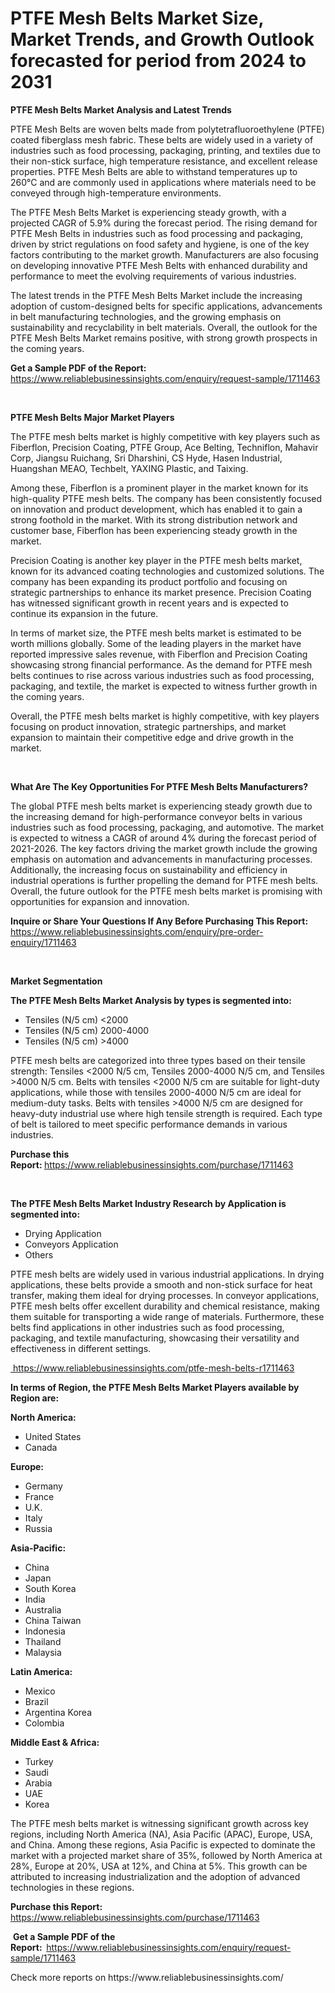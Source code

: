<p><h1>PTFE Mesh Belts Market Size, Market Trends, and Growth Outlook forecasted for period from 2024 to 2031</h1></p><p><strong>PTFE Mesh Belts Market Analysis and Latest Trends</strong></p>
<p><p>PTFE Mesh Belts are woven belts made from polytetrafluoroethylene (PTFE) coated fiberglass mesh fabric. These belts are widely used in a variety of industries such as food processing, packaging, printing, and textiles due to their non-stick surface, high temperature resistance, and excellent release properties. PTFE Mesh Belts are able to withstand temperatures up to 260°C and are commonly used in applications where materials need to be conveyed through high-temperature environments.</p><p>The PTFE Mesh Belts Market is experiencing steady growth, with a projected CAGR of 5.9% during the forecast period. The rising demand for PTFE Mesh Belts in industries such as food processing and packaging, driven by strict regulations on food safety and hygiene, is one of the key factors contributing to the market growth. Manufacturers are also focusing on developing innovative PTFE Mesh Belts with enhanced durability and performance to meet the evolving requirements of various industries.</p><p>The latest trends in the PTFE Mesh Belts Market include the increasing adoption of custom-designed belts for specific applications, advancements in belt manufacturing technologies, and the growing emphasis on sustainability and recyclability in belt materials. Overall, the outlook for the PTFE Mesh Belts Market remains positive, with strong growth prospects in the coming years.</p></p>
<p><strong>Get a Sample PDF of the Report:&nbsp;</strong> <a href="https://www.reliablebusinessinsights.com/enquiry/request-sample/1711463">https://www.reliablebusinessinsights.com/enquiry/request-sample/1711463</a></p>
<p>&nbsp;</p>
<p><strong>PTFE Mesh Belts Major Market Players</strong></p>
<p><p>The PTFE mesh belts market is highly competitive with key players such as Fiberflon, Precision Coating, PTFE Group, Ace Belting, Techniflon, Mahavir Corp, Jiangsu Ruichang, Sri Dharshini, CS Hyde, Hasen Industrial, Huangshan MEAO, Techbelt, YAXING Plastic, and Taixing. </p><p>Among these, Fiberflon is a prominent player in the market known for its high-quality PTFE mesh belts. The company has been consistently focused on innovation and product development, which has enabled it to gain a strong foothold in the market. With its strong distribution network and customer base, Fiberflon has been experiencing steady growth in the market.</p><p>Precision Coating is another key player in the PTFE mesh belts market, known for its advanced coating technologies and customized solutions. The company has been expanding its product portfolio and focusing on strategic partnerships to enhance its market presence. Precision Coating has witnessed significant growth in recent years and is expected to continue its expansion in the future.</p><p>In terms of market size, the PTFE mesh belts market is estimated to be worth millions globally. Some of the leading players in the market have reported impressive sales revenue, with Fiberflon and Precision Coating showcasing strong financial performance. As the demand for PTFE mesh belts continues to rise across various industries such as food processing, packaging, and textile, the market is expected to witness further growth in the coming years.</p><p>Overall, the PTFE mesh belts market is highly competitive, with key players focusing on product innovation, strategic partnerships, and market expansion to maintain their competitive edge and drive growth in the market.</p></p>
<p>&nbsp;</p>
<p><strong>What Are The Key Opportunities For PTFE Mesh Belts Manufacturers?</strong></p>
<p><p>The global PTFE mesh belts market is experiencing steady growth due to the increasing demand for high-performance conveyor belts in various industries such as food processing, packaging, and automotive. The market is expected to witness a CAGR of around 4% during the forecast period of 2021-2026. The key factors driving the market growth include the growing emphasis on automation and advancements in manufacturing processes. Additionally, the increasing focus on sustainability and efficiency in industrial operations is further propelling the demand for PTFE mesh belts. Overall, the future outlook for the PTFE mesh belts market is promising with opportunities for expansion and innovation.</p></p>
<p><strong>Inquire or Share Your Questions If Any Before Purchasing This Report:</strong> <a href="https://www.reliablebusinessinsights.com/enquiry/pre-order-enquiry/1711463">https://www.reliablebusinessinsights.com/enquiry/pre-order-enquiry/1711463</a></p>
<p>&nbsp;</p>
<p><strong>Market Segmentation</strong></p>
<p><strong>The PTFE Mesh Belts Market Analysis by types is segmented into:</strong></p>
<p><ul><li>Tensiles (N/5 cm) <2000</li><li>Tensiles (N/5 cm) 2000-4000</li><li>Tensiles (N/5 cm) >4000</li></ul></p>
<p><p>PTFE mesh belts are categorized into three types based on their tensile strength: Tensiles <2000 N/5 cm, Tensiles 2000-4000 N/5 cm, and Tensiles >4000 N/5 cm. Belts with tensiles <2000 N/5 cm are suitable for light-duty applications, while those with tensiles 2000-4000 N/5 cm are ideal for medium-duty tasks. Belts with tensiles >4000 N/5 cm are designed for heavy-duty industrial use where high tensile strength is required. Each type of belt is tailored to meet specific performance demands in various industries.</p></p>
<p><strong>Purchase this Report:&nbsp;</strong><a href="https://www.reliablebusinessinsights.com/purchase/1711463">https://www.reliablebusinessinsights.com/purchase/1711463</a></p>
<p>&nbsp;</p>
<p><strong>The PTFE Mesh Belts Market Industry Research by Application is segmented into:</strong></p>
<p><ul><li>Drying Application</li><li>Conveyors Application</li><li>Others</li></ul></p>
<p><p>PTFE mesh belts are widely used in various industrial applications. In drying applications, these belts provide a smooth and non-stick surface for heat transfer, making them ideal for drying processes. In conveyor applications, PTFE mesh belts offer excellent durability and chemical resistance, making them suitable for transporting a wide range of materials. Furthermore, these belts find applications in other industries such as food processing, packaging, and textile manufacturing, showcasing their versatility and effectiveness in different settings.</p></p>
<p><a href="https://www.reliablebusinessinsights.com/ptfe-mesh-belts-r1711463">&nbsp;https://www.reliablebusinessinsights.com/ptfe-mesh-belts-r1711463</a></p>
<p><strong>In terms of Region, the PTFE Mesh Belts Market Players available by Region are:</strong></p>
<p>
    <p> <strong> North America: </strong>
        <ul>
            <li>United States</li>
            <li>Canada</li>
        </ul>
        </p> 
    <p> <strong> Europe: </strong>
        <ul>
            <li>Germany</li>
            <li>France</li>
            <li>U.K.</li>
            <li>Italy</li>
            <li>Russia</li>
        </ul>
        </p> 
    <p> <strong> Asia-Pacific: </strong>
        <ul>
            <li>China</li>
            <li>Japan</li>
            <li>South Korea</li>
            <li>India</li>
            <li>Australia</li>
            <li>China Taiwan</li>
            <li>Indonesia</li>
            <li>Thailand</li>
            <li>Malaysia</li>
        </ul>
        </p> 
    <p> <strong> Latin America: </strong>
        <ul>
            <li>Mexico</li>
            <li>Brazil</li>
            <li>Argentina Korea</li>
            <li>Colombia</li>
        </ul>
        </p> 
    <p> <strong> Middle East & Africa: </strong>
        <ul>
            <li>Turkey</li>
            <li>Saudi</li>
            <li>Arabia</li>
            <li>UAE</li>
            <li>Korea</li>
        </ul>
    </p>
    </p>
<p><p>The PTFE mesh belts market is witnessing significant growth across key regions, including North America (NA), Asia Pacific (APAC), Europe, USA, and China. Among these regions, Asia Pacific is expected to dominate the market with a projected market share of 35%, followed by North America at 28%, Europe at 20%, USA at 12%, and China at 5%. This growth can be attributed to increasing industrialization and the adoption of advanced technologies in these regions.</p></p>
<p><strong>Purchase this Report: </strong><a href="https://www.reliablebusinessinsights.com/purchase/1711463">https://www.reliablebusinessinsights.com/purchase/1711463</a></p>
<p>&nbsp;<strong>Get a Sample PDF of the Report:&nbsp;&nbsp;</strong><a href="https://www.reliablebusinessinsights.com/enquiry/request-sample/1711463">https://www.reliablebusinessinsights.com/enquiry/request-sample/1711463</a></p>
<p><strong></strong></p>
<p>Check more reports on https://www.reliablebusinessinsights.com/</p>